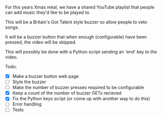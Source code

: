 For this years Xmas meal, we have a shared YouTube playlist that people can add music they'd like to be played to.

This will be a Britain's Got Talent style buzzer so allow people to veto songs.

It will be a buzzer button that when enough (configurable) have been pressed, the video will be skipped.

This will possibly be done with a Python script sending an 'end' key to the video.

Todo:

- [x] Make a buzzer button web page
- [ ] Style the buzzer
- [ ] Make the number of buzzer presses required to be configurable
- [x] Keep a count of the number of buzzer GETs recieved
- [x] Fix the Python keys script (or come up with another way to do this)
- [ ] Error handling
- [ ] Tests
